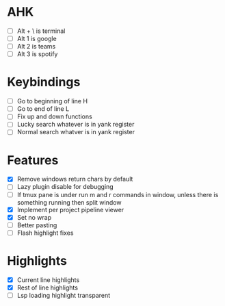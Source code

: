 # AHK
- [ ] Alt + \ is terminal
- [ ] Alt 1 is google
- [ ] Alt 2 is teams
- [ ] Alt 3 is spotify

# Keybindings
- [ ] Go to beginning of line H 
- [ ] Go to end of line L
- [ ] Fix up and down functions
- [ ] Lucky search whatever is in yank register
- [ ] Normal search whatver is in yank register

# Features
- [X] Remove windows return chars by default
- [ ] Lazy plugin disable for debugging
- [ ] If tmux pane is under run m and r commands in window, unless there is
			something running then split window
- [X] Implement per project pipeline viewer
- [X] Set no wrap
- [ ] Better pasting
- [ ] Flash highlight fixes

# Highlights
- [X] Current line highlights
- [X] Rest of line highlights
- [ ] Lsp loading highlight transparent
